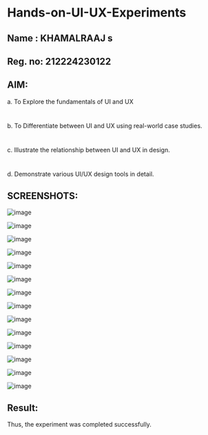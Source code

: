 # Hands-on-UI-UX-Experiments

## Name : KHAMALRAAJ s
## Reg. no: 212224230122
## AIM:
  a. To Explore the fundamentals of UI and UX
#
  b. To Differentiate between UI and UX using real-world case studies.
#
  c. Illustrate the relationship between UI and UX in design.
# 
  d. Demonstrate various UI/UX design tools in detail.
## SCREENSHOTS:
![image](https://github.com/user-attachments/assets/c446b00b-0190-4412-9828-4dc56c2657ae)

![image](https://github.com/user-attachments/assets/e6846304-4da7-4f62-8702-ff0b52323457)

![image](https://github.com/user-attachments/assets/ff07d163-0a3a-4bc2-9d4d-e74f96b8bd7c)

![image](https://github.com/user-attachments/assets/89fd97b2-329a-418e-b98a-3c3bf4220dcf)

![image](https://github.com/user-attachments/assets/ee7a0602-71e1-434b-b011-cbcb3655bc35)

![image](https://github.com/user-attachments/assets/a0d5fae8-88db-444b-89b4-109d2ae85ab9)

![image](https://github.com/user-attachments/assets/da4365bb-7f5b-4188-910e-e5d2c42b63f8)

![image](https://github.com/user-attachments/assets/2272fa7c-2c9c-4043-84a3-787275d07f84)

![image](https://github.com/user-attachments/assets/d401ce02-a4c4-4274-8c9d-ca993fd16a67)

![image](https://github.com/user-attachments/assets/e0f502ca-641c-4e9b-a19e-d39059b91f3f)

![image](https://github.com/user-attachments/assets/f819f6d0-3521-4a96-b2e1-ee07a1f7d739)

![image](https://github.com/user-attachments/assets/23b52a74-9f31-484a-8735-4992cc54775b)

![image](https://github.com/user-attachments/assets/415ce845-1a8b-468b-bcfe-4afde5afa297)

![image](https://github.com/user-attachments/assets/124fc8fb-f319-482f-8d81-5f39d1b96860)

## Result:
Thus, the experiment was completed successfully.
